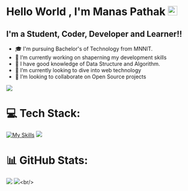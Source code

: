 # Hello World , I'm Manas Pathak <img src="https://media.giphy.com/media/hvRJCLFzcasrR4ia7z/giphy.gif" width="25px">

## I'm a Student, Coder, Developer and Learner!!
- 🎓 I'm pursuing Bachelor's of Technology from MNNIT.
- 🔭 I’m currently working on shaperning my development skills
- 🥇 I have good knowledge of Data Structure and Algorithm.
- 🌱 I’m currently looking to dive into web technology
- 👯 I’m looking to collaborate on Open Source projects
  
<a href="https://github.com/404"><img src="https://user-images.githubusercontent.com/73097560/115834477-dbab4500-a447-11eb-908a-139a6edaec5c.gif"></a>
# 💻 Tech Stack:
[![My Skills](https://skillicons.dev/icons?i=git,c,cpp,js,html,css,react,vscode,&perline=8)](https://skillicons.dev)
<a href="https://github.com/404"><img src="https://user-images.githubusercontent.com/73097560/115834477-dbab4500-a447-11eb-908a-139a6edaec5c.gif"></a>

# 📊 GitHub Stats:
![](https://github-readme-streak-stats.herokuapp.com/?user=Manas-Pathak&theme=dark&hide_border=falsewidth="100")
![](https://github-readme-stats.vercel.app/api?username=Manas-Pathak&theme=dark&hide_border=false&include_all_commits=false&count_private=falsewidth="100")<br/>
